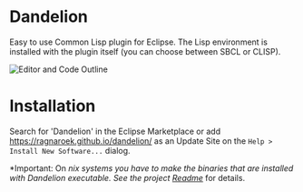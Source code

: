 # Dandelion
Easy to use Common Lisp plugin for Eclipse.
The Lisp environment is installed with the plugin itself (you can choose between SBCL or CLISP).

![Editor and Code Outline](https://ragnaroek.github.io/dandelion/img/outline.png)

# Installation
Search for 'Dandelion' in the Eclipse Marketplace or
add https://ragnaroek.github.io/dandelion/ as an Update Site on the `Help > Install New Software...` dialog.

*Important: On *nix systems you have to make the binaries that are installed with Dandelion executable. See the project [Readme](https://github.com/Ragnaroek/dandelion#setting-the-executable-permissions-on-nix-systems)* for details.